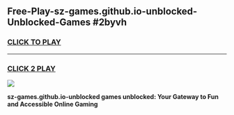 
## Free-Play-sz-games.github.io-unblocked-Unblocked-Games #2byvh
<h3>
<a href="https://news.freeplayer.one?title=sz-games.github.io-unblocked&ref=8M">CLICK TO PLAY</a></h3>
<hr>

<h3>
<a href="https://news.freeplayer.one?title=sz-games.github.io-unblocked&ref=8M">CLICK 2 PLAY</a>
  
</h3>

<a href="https://news.freeplayer.one?title=sz-games.github.io-unblocked&ref=8M"><img src="https://clearcache.store/games.png"></a>


**sz-games.github.io-unblocked games unblocked: Your Gateway to Fun and Accessible Online Gaming**
